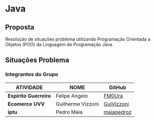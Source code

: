 # Java

## Proposta

Resolução de situações problema utilizando Programação Orientada a Objetos (POO) da Linguagem de Programação Java.

## Situações Problema

### Integrantes do Grupo

| ATIVIDADE              | NOME              | GitHub                                      |
| ---------------------- | ----------------- | ------------------------------------------- |
| **Espirito Guerreiro** | Felipe Angelo     | [FM0Ura](https://github.com/FM0Ura)         |
| **Ecomerce UVV**       | Guilherme Vizzoni | [GuiVizzoni](https://github.com/GuiVizzoni) |
| **iptu**               | Pedro Maia        | [maiapedroz](https://github.com/maiapedroz) |
